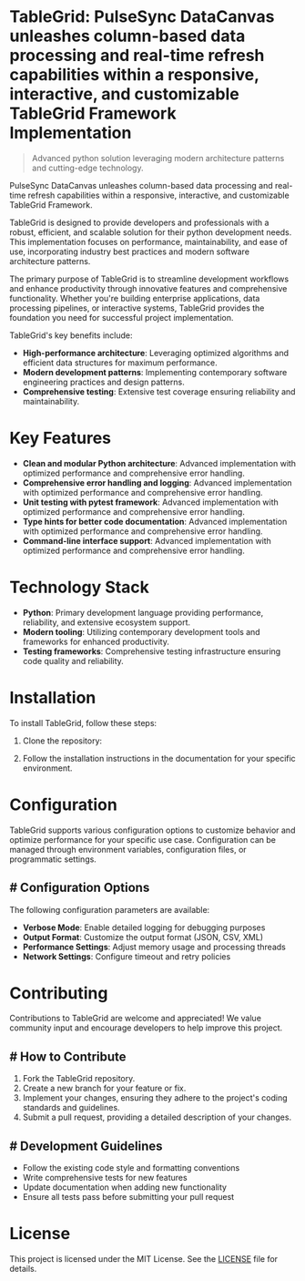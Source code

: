 <!-- fallback_TableGrid_20250806040819_79838 -->

# TableGrid: PulseSync DataCanvas unleashes column-based data processing and real-time refresh capabilities within a responsive, interactive, and customizable TableGrid Framework Implementation
> Advanced python solution leveraging modern architecture patterns and cutting-edge technology.

PulseSync DataCanvas unleashes column-based data processing and real-time refresh capabilities within a responsive, interactive, and customizable TableGrid Framework.

TableGrid is designed to provide developers and professionals with a robust, efficient, and scalable solution for their python development needs. This implementation focuses on performance, maintainability, and ease of use, incorporating industry best practices and modern software architecture patterns.

The primary purpose of TableGrid is to streamline development workflows and enhance productivity through innovative features and comprehensive functionality. Whether you're building enterprise applications, data processing pipelines, or interactive systems, TableGrid provides the foundation you need for successful project implementation.

TableGrid's key benefits include:

* **High-performance architecture**: Leveraging optimized algorithms and efficient data structures for maximum performance.
* **Modern development patterns**: Implementing contemporary software engineering practices and design patterns.
* **Comprehensive testing**: Extensive test coverage ensuring reliability and maintainability.

# Key Features

* **Clean and modular Python architecture**: Advanced implementation with optimized performance and comprehensive error handling.
* **Comprehensive error handling and logging**: Advanced implementation with optimized performance and comprehensive error handling.
* **Unit testing with pytest framework**: Advanced implementation with optimized performance and comprehensive error handling.
* **Type hints for better code documentation**: Advanced implementation with optimized performance and comprehensive error handling.
* **Command-line interface support**: Advanced implementation with optimized performance and comprehensive error handling.

# Technology Stack

* **Python**: Primary development language providing performance, reliability, and extensive ecosystem support.
* **Modern tooling**: Utilizing contemporary development tools and frameworks for enhanced productivity.
* **Testing frameworks**: Comprehensive testing infrastructure ensuring code quality and reliability.

# Installation

To install TableGrid, follow these steps:

1. Clone the repository:


2. Follow the installation instructions in the documentation for your specific environment.

# Configuration

TableGrid supports various configuration options to customize behavior and optimize performance for your specific use case. Configuration can be managed through environment variables, configuration files, or programmatic settings.

## # Configuration Options

The following configuration parameters are available:

* **Verbose Mode**: Enable detailed logging for debugging purposes
* **Output Format**: Customize the output format (JSON, CSV, XML)
* **Performance Settings**: Adjust memory usage and processing threads
* **Network Settings**: Configure timeout and retry policies

# Contributing

Contributions to TableGrid are welcome and appreciated! We value community input and encourage developers to help improve this project.

## # How to Contribute

1. Fork the TableGrid repository.
2. Create a new branch for your feature or fix.
3. Implement your changes, ensuring they adhere to the project's coding standards and guidelines.
4. Submit a pull request, providing a detailed description of your changes.

## # Development Guidelines

* Follow the existing code style and formatting conventions
* Write comprehensive tests for new features
* Update documentation when adding new functionality
* Ensure all tests pass before submitting your pull request

# License

This project is licensed under the MIT License. See the [LICENSE](https://github.com/QOZU/TableGrid/blob/main/LICENSE) file for details.
